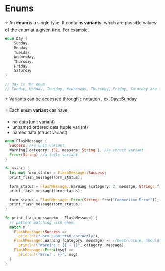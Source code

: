 # Enums

⭐️ An **enum** is a single type. It contains **variants**, which are possible values of the enum at a given time. For example,

```rust
enum Day {
    Sunday,
    Monday,
    Tuesday,
    Wednesday,
    Thursday,
    Friday,
    Saturday
}

// Day is the enum
// Sunday, Monday, Tuesday, Wednesday, Thursday, Friday, Saturday are the variants
```

⭐️ Variants can be accessed through :: notation , ex. Day::Sunday

⭐️ Each enum **variant** can have,
* no data (unit variant)
* unnamed ordered data (tuple variant)
* named data (struct variant)


```rust
enum FlashMessage {
  Success, //a unit variant
  Warning{ category: i32, message: String }, //a struct variant
  Error(String) //a tuple variant
}

fn main() {
  let mut form_status = FlashMessage::Success;
  print_flash_message(form_status);

  form_status = FlashMessage::Warning {category: 2, message: String::from("Field X is required")};
  print_flash_message(form_status);

  form_status = FlashMessage::Error(String::from("Connection Error"));
  print_flash_message(form_status);
}

fn print_flash_message(m : FlashMessage) {
  // pattern matching with enum
  match m {
    FlashMessage::Success =>
      println!("Form Submitted correctly"),
    FlashMessage::Warning {category, message} => //Destructure, should use same field names
      println!("Warning : {} - {}", category, message),
    FlashMessage::Error(msg) =>
      println!("Error : {}", msg)
  }
}
```
